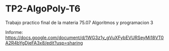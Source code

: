 # TP2-AlgoPoly-T6

Trabajo practico final de la materia 75.07 Algoritmos y programacion 3

Informe: https://docs.google.com/document/d/1WG3z1y_gVuXFybEVURSeyMi18VT0A2R4bYgDjeFA3x8/edit?usp=sharing